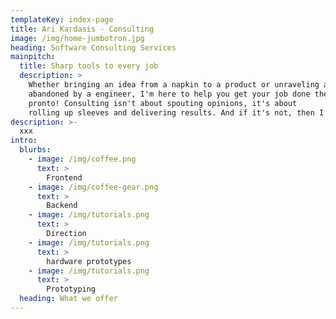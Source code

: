 ```yaml
---
templateKey: index-page
title: Ari Kardasis - Consulting
image: /img/home-jumbotron.jpg
heading: Software Consulting Services
mainpitch:
  title: Sharp tools to every job
  description: >
    Whether bringing an idea from a napkin to a product or unraveling a codebase
    abandoned by a engineer, I'm here to help you get your job done the way you want it,
    pronto! Consulting isn't about spouting opinions, it's about 
    rolling up sleeves and delivering results. And if it's not, then I don't do consulting!
description: >-
  xxx
intro:
  blurbs:
    - image: /img/coffee.png
      text: >
        Frontend
    - image: /img/coffee-gear.png
      text: >
        Backend
    - image: /img/tutorials.png
      text: >
        Direction
    - image: /img/tutorials.png
      text: >
        hardware prototypes
    - image: /img/tutorials.png
      text: >
        Prototyping
  heading: What we offer
---
```

